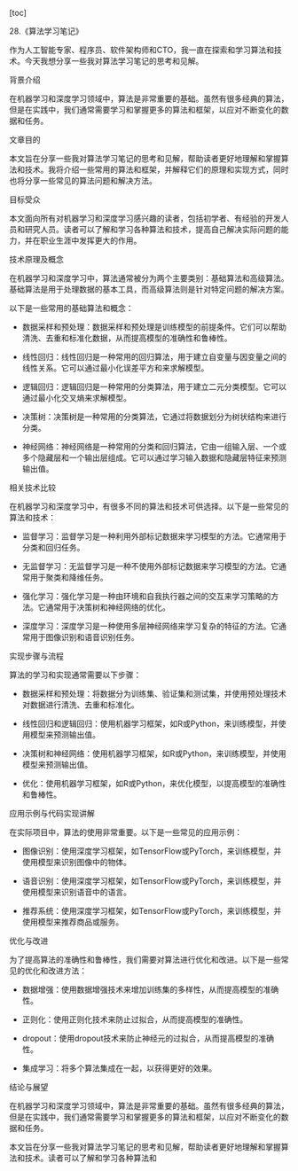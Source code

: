 
[toc]                    
                
                
28.《算法学习笔记》

作为人工智能专家、程序员、软件架构师和CTO，我一直在探索和学习算法和技术。今天我想分享一些我对算法学习笔记的思考和见解。

背景介绍

在机器学习和深度学习领域中，算法是非常重要的基础。虽然有很多经典的算法，但是在实践中，我们通常需要学习和掌握更多的算法和框架，以应对不断变化的数据和任务。

文章目的

本文旨在分享一些我对算法学习笔记的思考和见解，帮助读者更好地理解和掌握算法和技术。我将介绍一些常用的算法和框架，并解释它们的原理和实现方式，同时也将分享一些常见的算法问题和解决方法。

目标受众

本文面向所有对机器学习和深度学习感兴趣的读者，包括初学者、有经验的开发人员和研究人员。读者可以了解和学习各种算法和技术，提高自己解决实际问题的能力，并在职业生涯中发挥更大的作用。

技术原理及概念

在机器学习和深度学习中，算法通常被分为两个主要类别：基础算法和高级算法。基础算法是用于处理数据的基本工具，而高级算法则是针对特定问题的解决方案。

以下是一些常用的基础算法和概念：

- 数据采样和预处理：数据采样和预处理是训练模型的前提条件。它们可以帮助清洗、去重和标准化数据，从而提高模型的准确性和鲁棒性。

- 线性回归：线性回归是一种常用的回归算法，用于建立自变量与因变量之间的线性关系。它可以通过最小化误差平方和来求解模型。

- 逻辑回归：逻辑回归是一种常用的分类算法，用于建立二元分类模型。它可以通过最小化交叉熵来求解模型。

- 决策树：决策树是一种常用的分类算法，它通过将数据划分为树状结构来进行分类。

- 神经网络：神经网络是一种常用的分类和回归算法，它由一组输入层、一个或多个隐藏层和一个输出层组成。它可以通过学习输入数据和隐藏层特征来预测输出值。

相关技术比较

在机器学习和深度学习中，有很多不同的算法和技术可供选择。以下是一些常见的算法和技术：

- 监督学习：监督学习是一种利用外部标记数据来学习模型的方法。它通常用于分类和回归任务。

- 无监督学习：无监督学习是一种不使用外部标记数据来学习模型的方法。它通常用于聚类和降维任务。

- 强化学习：强化学习是一种由环境和自我执行器之间的交互来学习策略的方法。它通常用于决策树和神经网络的优化。

- 深度学习：深度学习是一种使用多层神经网络来学习复杂的特征的方法。它通常用于图像识别和语音识别任务。

实现步骤与流程

算法的学习和实现通常需要以下步骤：

- 数据采样和预处理：将数据分为训练集、验证集和测试集，并使用预处理技术对数据进行清洗、去重和标准化。

- 线性回归和逻辑回归：使用机器学习框架，如R或Python，来训练模型，并使用模型来预测输出值。

- 决策树和神经网络：使用机器学习框架，如R或Python，来训练模型，并使用模型来预测输出值。

- 优化：使用机器学习框架，如R或Python，来优化模型，以提高模型的准确性和鲁棒性。

应用示例与代码实现讲解

在实际项目中，算法的使用非常重要。以下是一些常见的应用示例：

- 图像识别：使用深度学习框架，如TensorFlow或PyTorch，来训练模型，并使用模型来识别图像中的物体。

- 语音识别：使用深度学习框架，如TensorFlow或PyTorch，来训练模型，并使用模型来识别语音中的语言。

- 推荐系统：使用深度学习框架，如TensorFlow或PyTorch，来训练模型，并使用模型来推荐商品或服务。


优化与改进

为了提高算法的准确性和鲁棒性，我们需要对算法进行优化和改进。以下是一些常见的优化和改进方法：

- 数据增强：使用数据增强技术来增加训练集的多样性，从而提高模型的准确性。

- 正则化：使用正则化技术来防止过拟合，从而提高模型的准确性。

- dropout：使用dropout技术来防止神经元的过拟合，从而提高模型的准确性。

- 集成学习：将多个算法集成在一起，以获得更好的效果。

结论与展望

在机器学习和深度学习领域中，算法是非常重要的基础。虽然有很多经典的算法，但是在实践中，我们通常需要学习和掌握更多的算法和框架，以应对不断变化的数据和任务。

本文旨在分享一些我对算法学习笔记的思考和见解，帮助读者更好地理解和掌握算法和技术。读者可以了解和学习各种算法和


